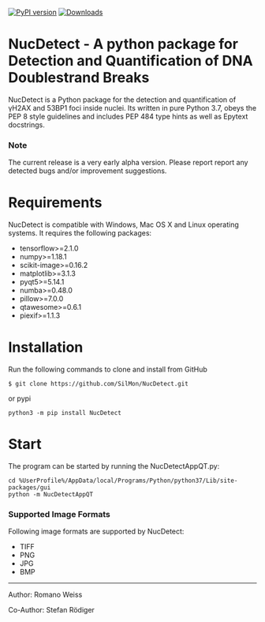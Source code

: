 [![PyPI version](https://badge.fury.io/py/NucDetect.svg)](https://badge.fury.io/py/NucDetect) [![Downloads](https://pepy.tech/badge/nucdetect)](https://pepy.tech/project/nucdetect)

NucDetect - A python package for Detection and Quantification of DNA Doublestrand Breaks
============

NucDetect is a Python package for the detection and quantification of γH2AX and 53BP1 foci inside nuclei. Its written in 
pure Python 3.7, obeys the PEP 8 style guidelines and includes PEP 484 type hints as well as Epytext docstrings.

### Note

The current release is a very early alpha version. Please report report any detected bugs and/or improvement suggestions.

Requirements
============

NucDetect is compatible with Windows, Mac OS X and Linux operating systems. It requires 
the following packages:

* tensorflow>=2.1.0
* numpy>=1.18.1
* scikit-image>=0.16.2
* matplotlib>=3.1.3
* pyqt5>=5.14.1
* numba>=0.48.0
* pillow>=7.0.0
* qtawesome>=0.6.1
* piexif>=1.1.3

Installation
============
Run the following commands to clone and install from GitHub

```console
$ git clone https://github.com/SilMon/NucDetect.git
```

or pypi
```console
python3 -m pip install NucDetect
```

Start
============
The program can be started by running the NucDetectAppQT.py:
```console
cd %UserProfile%/AppData/local/Programs/Python/python37/Lib/site-packages/gui
python -m NucDetectAppQT
```

### Supported Image Formats

Following image formats are supported by NucDetect:
* TIFF
* PNG
* JPG
* BMP

___

Author: Romano Weiss

Co-Author: Stefan Rödiger

